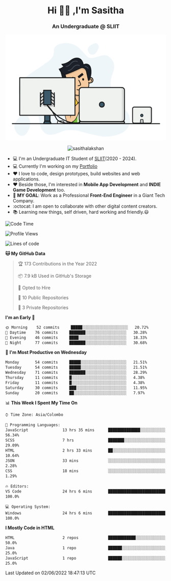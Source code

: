 <h1 align="center">Hi 🙋‍♂️ ,I'm Sasitha</h1>
<!--<h3 align="center">💻An Passionate Junior Trainee Software Developer based on Sri Lanka</h3>-->

<h3 align="center">An Undergraduate @ SLIIT</h3>

<p align="center">
  <img width="540" height="330" src="https://github.com/SasithaLakshan/SasithaLakshan/blob/main/dev.gif">
</p>
<p align="center"> <img src="https://komarev.com/ghpvc/?username=sasithalakshan&label=Profile%20views&color=0e75b6&style=flat" alt="sasithalakshan" /> </p>

- :computer: I'm an Undergraduate IT Student of [SLIIT](https://www.sliit.lk)(2020 - 2024).
- :computer: Currently I'm working on my <a href="https://SasithaLakshan.github.io" target="_blank">Portfolio</a>
- :heart: I love to code, design prototypes, build websites and web applications.
- :heart: Beside those, I'm interested in **Mobile App Development** and **INDIE Game Development** too.
- :electric_plug: **MY GOAL**: Work as a Professional **Front-End Engineer** in a Giant Tech Company.
- :octocat: I am open to collaborate with other digital content creators.
- :books: Learning new things, self driven, hard working and friendly.:smiley:

<!-- <h3 align="left">Tech Stack I'm Using</h3> -->
<!--START_SECTION:waka-->
![Code Time](http://img.shields.io/badge/Code%20Time-0%20secs-blue)

![Profile Views](http://img.shields.io/badge/Profile%20Views-0-blue)

![Lines of code](https://img.shields.io/badge/From%20Hello%20World%20I%27ve%20Written-32%20Thousand%20lines%20of%20code-blue)

**🐱 My GitHub Data** 

> 🏆 173 Contributions in the Year 2022
 > 
> 📦 7.9 kB Used in GitHub's Storage 
 > 
> 💼 Opted to Hire
 > 
> 📜 10 Public Repositories 
 > 
> 🔑 3 Private Repositories  
 > 
**I'm an Early 🐤** 

```text
🌞 Morning    52 commits     █████░░░░░░░░░░░░░░░░░░░░   20.72% 
🌆 Daytime    76 commits     ███████░░░░░░░░░░░░░░░░░░   30.28% 
🌃 Evening    46 commits     ████░░░░░░░░░░░░░░░░░░░░░   18.33% 
🌙 Night      77 commits     ███████░░░░░░░░░░░░░░░░░░   30.68%

```
📅 **I'm Most Productive on Wednesday** 

```text
Monday       54 commits     █████░░░░░░░░░░░░░░░░░░░░   21.51% 
Tuesday      54 commits     █████░░░░░░░░░░░░░░░░░░░░   21.51% 
Wednesday    71 commits     ███████░░░░░░░░░░░░░░░░░░   28.29% 
Thursday     11 commits     █░░░░░░░░░░░░░░░░░░░░░░░░   4.38% 
Friday       11 commits     █░░░░░░░░░░░░░░░░░░░░░░░░   4.38% 
Saturday     30 commits     ███░░░░░░░░░░░░░░░░░░░░░░   11.95% 
Sunday       20 commits     ██░░░░░░░░░░░░░░░░░░░░░░░   7.97%

```


📊 **This Week I Spent My Time On** 

```text
⌚︎ Time Zone: Asia/Colombo

💬 Programming Languages: 
JavaScript               13 hrs 35 mins      ██████████████░░░░░░░░░░░   56.34% 
SCSS                     7 hrs               ███████░░░░░░░░░░░░░░░░░░   29.09% 
HTML                     2 hrs 33 mins       ██░░░░░░░░░░░░░░░░░░░░░░░   10.64% 
JSON                     33 mins             ░░░░░░░░░░░░░░░░░░░░░░░░░   2.28% 
CSS                      18 mins             ░░░░░░░░░░░░░░░░░░░░░░░░░   1.29%

🔥 Editors: 
VS Code                  24 hrs 6 mins       █████████████████████████   100.0%

💻 Operating System: 
Windows                  24 hrs 6 mins       █████████████████████████   100.0%

```

**I Mostly Code in HTML** 

```text
HTML                     2 repos             ████████████░░░░░░░░░░░░░   50.0% 
Java                     1 repo              ██████░░░░░░░░░░░░░░░░░░░   25.0% 
JavaScript               1 repo              ██████░░░░░░░░░░░░░░░░░░░   25.0%

```



 Last Updated on 02/06/2022 18:47:13 UTC
<!--END_SECTION:waka-->
